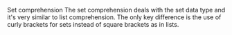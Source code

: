 Set comprehension
The set comprehension deals with the set data type and it's very similar to list comprehension. The only key difference is the use of curly brackets for sets instead of square brackets as in lists. 
